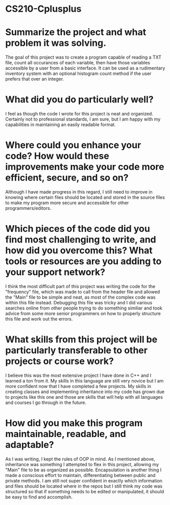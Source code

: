 # CS210-Cplusplus

# Summarize the project and what problem it was solving.
The goal of this project was to create a program capable of reading a TXT file, count all occurances of each variable, then have those variables accessible by a user from a basic interface. It can be used as a rudimentary inventory system with  an optional histogram count method if the user prefers that over an integer. 

# What did you do particularly well?
I feel as though the code I wrote for this project is neat and organized. Certainly not to professional standards, I am sure, but I am happy with my capabilities in maintaining an easily readable format. 

# Where could you enhance your code? How would these improvements make your code more efficient, secure, and so on?
Although I have made progress in this regard, I still need to improve in knowing where certain files should be located and stored in the source files to make my program more secure and accessible for other programmers/editors. 

# Which pieces of the code did you find most challenging to write, and how did you overcome this? What tools or resources are you adding to your support network?
I think the most difficult part of this project was writing the code for the "frequency" file, which was made to call from the header file and allowed the "Main" file to be simple and neat, as most of the complex code was within this file instead. Debugging this file was tricky and I did various searches online from other people trying to do something similiar and took advice from some more senior programmers on how to properly structure this file and work out the errors. 

# What skills from this project will be particularly transferable to other projects or course work?
I believe this was the most extensive project I have done in C++ and I learned a ton from it. My skills in this language are still very novice but I am more confident now that I have completed a few projects. My skills in creating classes and implementing inheritance into my code has grown due to projects like this one and those are skills that will help with all languages and courses I go through in the future. 

# How did you make this program maintainable, readable, and adaptable?
As I was writing, I kept the rules of OOP in mind. As I mentioned above, inheritance was something I attempted to flex in this project, allowing my "Main" file to be as organized as possible. Encapsulation is another thing I made a conscious effort to maintain, differentiating between public and private methods. I am still not super confident in exactly which information and files should be located where in the repos but I still think my code was structured so that if something needs to be edited or manipulated, it should be easy to find and accomplish. 
